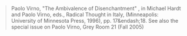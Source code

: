 >Paolo Virno, "The Ambivalence of Disenchantment" , in Michael Hardt and Paolo Virno, eds., Radical Thought in Italy, (Minneapolis: University of Minnesota Press, 1996), pp. 17&endash;18. See also the special issue on Paolo Virno, Grey Room 21 (Fall 2005) 

